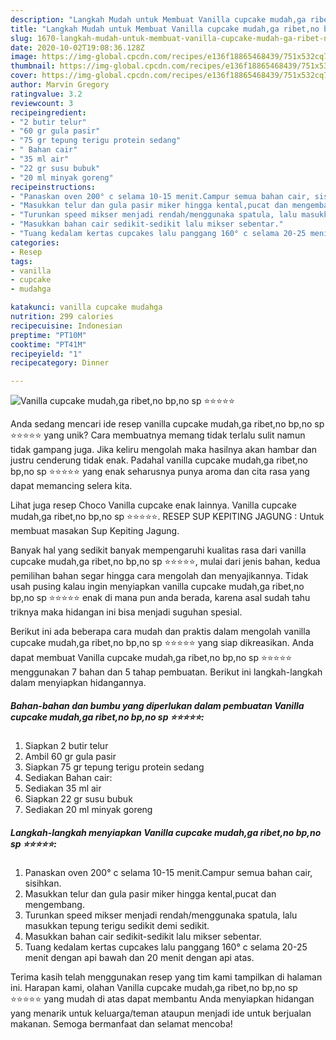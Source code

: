 ```yaml
---
description: "Langkah Mudah untuk Membuat Vanilla cupcake mudah,ga ribet,no bp,no sp ⭐⭐⭐⭐⭐ Anti Gagal"
title: "Langkah Mudah untuk Membuat Vanilla cupcake mudah,ga ribet,no bp,no sp ⭐⭐⭐⭐⭐ Anti Gagal"
slug: 1670-langkah-mudah-untuk-membuat-vanilla-cupcake-mudah-ga-ribet-no-bp-no-sp-anti-gagal
date: 2020-10-02T19:08:36.128Z
image: https://img-global.cpcdn.com/recipes/e136f18865468439/751x532cq70/vanilla-cupcake-mudahga-ribetno-bpno-sp-⭐⭐⭐⭐⭐-foto-resep-utama.jpg
thumbnail: https://img-global.cpcdn.com/recipes/e136f18865468439/751x532cq70/vanilla-cupcake-mudahga-ribetno-bpno-sp-⭐⭐⭐⭐⭐-foto-resep-utama.jpg
cover: https://img-global.cpcdn.com/recipes/e136f18865468439/751x532cq70/vanilla-cupcake-mudahga-ribetno-bpno-sp-⭐⭐⭐⭐⭐-foto-resep-utama.jpg
author: Marvin Gregory
ratingvalue: 3.2
reviewcount: 3
recipeingredient:
- "2 butir telur"
- "60 gr gula pasir"
- "75 gr tepung terigu protein sedang"
- " Bahan cair"
- "35 ml air"
- "22 gr susu bubuk"
- "20 ml minyak goreng"
recipeinstructions:
- "Panaskan oven 200° c selama 10-15 menit.Campur semua bahan cair, sisihkan."
- "Masukkan telur dan gula pasir miker hingga kental,pucat dan mengembang."
- "Turunkan speed mikser menjadi rendah/menggunaka spatula, lalu masukkan tepung terigu sedikit demi sedikit."
- "Masukkan bahan cair sedikit-sedikit lalu mikser sebentar."
- "Tuang kedalam kertas cupcakes lalu panggang 160° c selama 20-25 menit dengan api bawah dan 20 menit dengan api atas."
categories:
- Resep
tags:
- vanilla
- cupcake
- mudahga

katakunci: vanilla cupcake mudahga 
nutrition: 299 calories
recipecuisine: Indonesian
preptime: "PT10M"
cooktime: "PT41M"
recipeyield: "1"
recipecategory: Dinner

---
```



![Vanilla cupcake mudah,ga ribet,no bp,no sp ⭐⭐⭐⭐⭐](https://img-global.cpcdn.com/recipes/e136f18865468439/751x532cq70/vanilla-cupcake-mudahga-ribetno-bpno-sp-⭐⭐⭐⭐⭐-foto-resep-utama.jpg)

Anda sedang mencari ide resep vanilla cupcake mudah,ga ribet,no bp,no sp ⭐⭐⭐⭐⭐ yang unik? Cara membuatnya memang tidak terlalu sulit namun tidak gampang juga. Jika keliru mengolah maka hasilnya akan hambar dan justru cenderung tidak enak. Padahal vanilla cupcake mudah,ga ribet,no bp,no sp ⭐⭐⭐⭐⭐ yang enak seharusnya punya aroma dan cita rasa yang dapat memancing selera kita.

Lihat juga resep Choco Vanilla cupcake enak lainnya. Vanilla cupcake mudah,ga ribet,no bp,no sp ⭐⭐⭐⭐⭐. RESEP SUP KEPITING JAGUNG : Untuk membuat masakan Sup Kepiting Jagung.

Banyak hal yang sedikit banyak mempengaruhi kualitas rasa dari vanilla cupcake mudah,ga ribet,no bp,no sp ⭐⭐⭐⭐⭐, mulai dari jenis bahan, kedua pemilihan bahan segar hingga cara mengolah dan menyajikannya. Tidak usah pusing kalau ingin menyiapkan vanilla cupcake mudah,ga ribet,no bp,no sp ⭐⭐⭐⭐⭐ enak di mana pun anda berada, karena asal sudah tahu triknya maka hidangan ini bisa menjadi suguhan spesial.


Berikut ini ada beberapa cara mudah dan praktis dalam mengolah vanilla cupcake mudah,ga ribet,no bp,no sp ⭐⭐⭐⭐⭐ yang siap dikreasikan. Anda dapat membuat Vanilla cupcake mudah,ga ribet,no bp,no sp ⭐⭐⭐⭐⭐ menggunakan 7 bahan dan 5 tahap pembuatan. Berikut ini langkah-langkah dalam menyiapkan hidangannya.

<!--inarticleads1-->

##### Bahan-bahan dan bumbu yang diperlukan dalam pembuatan Vanilla cupcake mudah,ga ribet,no bp,no sp ⭐⭐⭐⭐⭐:

1. Siapkan 2 butir telur
1. Ambil 60 gr gula pasir
1. Siapkan 75 gr tepung terigu protein sedang
1. Sediakan  Bahan cair:
1. Sediakan 35 ml air
1. Siapkan 22 gr susu bubuk
1. Sediakan 20 ml minyak goreng




<!--inarticleads2-->

##### Langkah-langkah menyiapkan Vanilla cupcake mudah,ga ribet,no bp,no sp ⭐⭐⭐⭐⭐:

1. Panaskan oven 200° c selama 10-15 menit.Campur semua bahan cair, sisihkan.
1. Masukkan telur dan gula pasir miker hingga kental,pucat dan mengembang.
1. Turunkan speed mikser menjadi rendah/menggunaka spatula, lalu masukkan tepung terigu sedikit demi sedikit.
1. Masukkan bahan cair sedikit-sedikit lalu mikser sebentar.
1. Tuang kedalam kertas cupcakes lalu panggang 160° c selama 20-25 menit dengan api bawah dan 20 menit dengan api atas.




Terima kasih telah menggunakan resep yang tim kami tampilkan di halaman ini. Harapan kami, olahan Vanilla cupcake mudah,ga ribet,no bp,no sp ⭐⭐⭐⭐⭐ yang mudah di atas dapat membantu Anda menyiapkan hidangan yang menarik untuk keluarga/teman ataupun menjadi ide untuk berjualan makanan. Semoga bermanfaat dan selamat mencoba!
